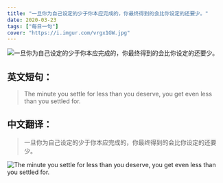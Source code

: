 ```yaml
---
title: "一旦你为自己设定的少于你本应完成的，你最终得到的会比你设定的还要少。"
date: 2020-03-23
tags: ["每日一句"]
cover: "https://i.imgur.com/vrgx1GW.jpg"
---
```


![一旦你为自己设定的少于你本应完成的，你最终得到的会比你设定的还要少。](https://i.imgur.com/wI7p6Om.jpg)

## 英文短句：
> The minute you settle for less than you deserve, you get even less than you settled for.

<!--more-->

## 中文翻译：
> 一旦你为自己设定的少于你本应完成的，你最终得到的会比你设定的还要少。

![The minute you settle for less than you deserve, you get even less than you settled for.](https://i.imgur.com/9EebSTa.jpg)

